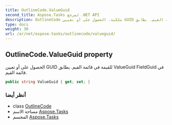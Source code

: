 ```yaml
---
title: OutlineCode.ValueGuid
second_title: Aspose.Tasks لمرجع .NET API
description: OutlineCode ملكية. الحصول على أو تعيين GUID للقيمة في قائمة القيم. يطابق ValueGuid FieldGuid في قائمة القيم.
type: docs
weight: 30
url: /ar/net/aspose.tasks/outlinecode/valueguid/
---
```

## OutlineCode.ValueGuid property

الحصول على أو تعيين GUID للقيمة في قائمة القيم. يطابق ValueGuid FieldGuid في قائمة القيم.

```csharp
public string ValueGuid { get; set; }
```

### أنظر أيضا

* class [OutlineCode](../)
* مساحة الاسم [Aspose.Tasks](../../outlinecode/)
* المجسم [Aspose.Tasks](../../../)


